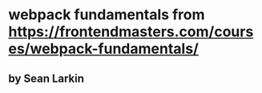 # webpack fundamentals from <https://frontendmasters.com/courses/webpack-fundamentals/>
## by  Sean Larkin 







